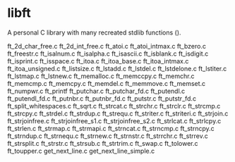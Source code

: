 # libft

A personal C library with many recreated stdlib functions ().

ft_2d_char_free.c
ft_2d_int_free.c
ft_atoi.c
ft_atoi_intmax.c
ft_bzero.c
ft_freestr.c
ft_isalnum.c
ft_isalpha.c
ft_isascii.c
ft_isblank.c
ft_isdigit.c
ft_isprint.c
ft_isspace.c
ft_itoa.c
ft_itoa_base.c
ft_itoa_intmax.c
ft_itoa_unsigned.c
ft_listsize.c
ft_lstadd.c
ft_lstdel.c
ft_lstdelone.c
ft_lstiter.c
ft_lstmap.c
ft_lstnew.c
ft_memalloc.c
ft_memccpy.c
ft_memchr.c
ft_memcmp.c
ft_memcpy.c
ft_memdel.c
ft_memmove.c
ft_memset.c
ft_numpwr.c
ft_printf
ft_putchar.c
ft_putchar_fd.c
ft_putendl.c
ft_putendl_fd.c
ft_putnbr.c
ft_putnbr_fd.c
ft_putstr.c
ft_putstr_fd.c
ft_split_whitespaces.c
ft_sqrt.c
ft_strcat.c
ft_strchr.c
ft_strclr.c
ft_strcmp.c
ft_strcpy.c
ft_strdel.c
ft_strdup.c
ft_strequ.c
ft_striter.c
ft_striteri.c
ft_strjoin.c
ft_strjoinfree.c
ft_strjoinfree_s1.c
ft_strjoinfree_s2.c
ft_strlcat.c
ft_strlcpy.c
ft_strlen.c
ft_strmap.c
ft_strmapi.c
ft_strncat.c
ft_strncmp.c
ft_strncpy.c
ft_strndup.c
ft_strnequ.c
ft_strnew.c
ft_strnstr.c
ft_strrchr.c
ft_strrev.c
ft_strsplit.c
ft_strstr.c
ft_strsub.c
ft_strtrim.c
ft_swap.c
ft_tolower.c
ft_toupper.c
get_next_line.c
get_next_line_simple.c
<!--stackedit_data:
eyJoaXN0b3J5IjpbNTIyNjYyMjEyLDE0ODYyNDU5NDQsOTMzMT
A5MzM4XX0=
-->